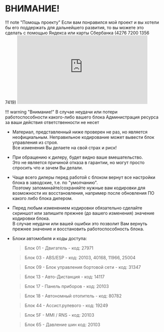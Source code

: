 # ВНИМАНИЕ!

!!! note "Помощь проекту"
    Если вам понравился мой проект и вы хотели бы его поддержать для дальнейшего развития, то вы можете это сделать с помощью Яндекса или карты Сбербанка (4276 7200 1356 7419)
    <iframe src="https://money.yandex.ru/quickpay/shop-widget?writer=seller&targets=%D0%9F%D0%BE%D0%BC%D0%BE%D1%89%D1%8C%D1%8E%20%D0%BF%D1%80%D0%BE%D0%B5%D0%BA%D1%82%D1%83&targets-hint=&default-sum=50&button-text=12&hint=&successURL=&quickpay=shop&account=4100110582992748" width="423" height="222" frameborder="0" allowtransparency="true" scrolling="no"></iframe>

!!! warning "Внимание!"
    В случае неудачи или потери работоспособности какого-либо вашего блока Администрация ресурса за ваши действия ответственности не несет

+ Материал, представленный ниже проверен не раз, но является неофициальным. Неправильное кодирование может вывести блок управления из строя.  
Все изменения Вы делаете на свой страх и риск!

+ При обращению к дилеру, будет видно ваше вмешательство.  
Это не является причиной отказа в гарантии, но могут просто спросить что и зачем Вы делали.

+ Чаще всего дилеры перед работой с блоком вернут все настройки блока в заводские, т.е. по "умолчанию".  
Поэтому запоминайте/сохраняйте нужные вам кодировки для возможности их восстановления, например после обновления ПО какого либо блока дилером.

+ Перед любым изменением кодировки обязательно сделайте скриншот или запишите прежнее (до вашего изменения) значение кодировки блока.   
В случае неудачи или вашей ошибки это позволит Вам вернуть прежнее значение и восстановить работоспособность блока.

+ Блоки автомобиля и коды доступа:
  
    > Блок 01 - Двигатель - код: 27971
      
    > Блок 03 - ABS/ESP - код: 20103, 40168, 11966, 25004
      
    > Блок 09 - Блок управления бортовой сети - код: 31347
      
    > Блок 13 - Авто-Дистанция - код: 14117
      
    > Блок 17 - Панель приборов - код: 20103
      
    > Блок 18 - Автономный отопитель - код: 80782
      
    > Блок 44 - Ассист.рулевого - код: 19249
      
    > Блок 5F - MMI / RNS - код: 20103
      
    > Блок 65 - Давление шин код: 20103